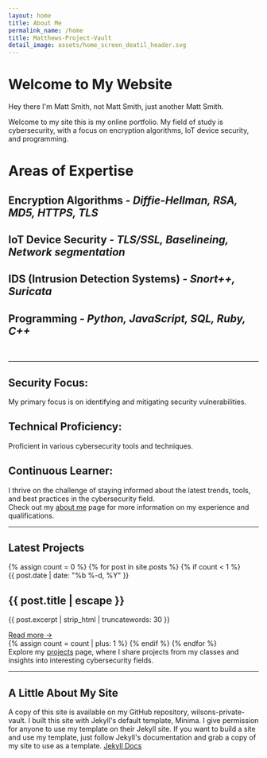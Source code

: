 ```yaml
---
layout: home
title: About Me
permalink_name: /home
title: Matthews-Project-Vault
detail_image: assets/home_screen_deatil_header.svg
---
```



  <div>
    <h1> Welcome to My Website </h1>
    <p> Hey there I'm Matt Smith, not Matt Smith, just another Matt Smith. </p>
    <p> Welcome to my site this is my online portfolio. My field of study is cybersecurity, with a focus on encryption algorithms, IoT device security, and programming. </p>
  </div>

  <div class="section">
    <h1> Areas of Expertise </h1>
    <div class="content-main">
      <h2> Encryption Algorithms  <em>- Diffie-Hellman, RSA, MD5, HTTPS, TLS</em> </h2>
      <h2> IoT Device Security <em>- TLS/SSL, Baselineing, Network segmentation</em> </h2>
      <h2> IDS (Intrusion Detection Systems) <em>- Snort++, Suricata</em> </h2>
      <h2> Programming <em>- Python, JavaScript, SQL, Ruby, C++</em> </h2>
      <br><hr>
      <h2> Security Focus:</h2> My primary focus is on identifying and mitigating security vulnerabilities.
      <h2> Technical Proficiency:</h2> Proficient in various cybersecurity tools and techniques.
      <h2> Continuous Learner:</h2> I thrive on the challenge of staying informed about the latest trends, tools, and best practices in the cybersecurity field. 
    </div>
    Check out my <a href="/about_me" >about me</a> page for more information on my experience and qualifications.
  </div>
<hr>
  <section>
    <h1> Latest Projects </h1>
    <div class="home-page-article-list">
      {% assign count = 0 %}
      {% for post in site.posts %}
        {% if count < 1 %}
          <div class="home-page-article-card">
            <span class="post-meta">{{ post.date | date: "%b %-d, %Y" }}</span>
            <h2>{{ post.title | escape }}</h2>
            <p class="post-excerpt">{{ post.excerpt | strip_html | truncatewords: 30 }}</p>
            <a href="{{ post.url | relative_url }}" class="read-more">Read more →</a>
          </div>
          {% assign count = count | plus: 1 %}
        {% endif %}
      {% endfor %}
    </div>
    Explore my <a href="/blog" >projects</a> page, where I share projects from my classes and insights into interesting cybersecurity fields.
  </section>
<hr>
  <section>
    <h1> A Little About My Site </h1>
    A copy of this site is available on my GitHub repository, wilsons-private-vault. I built this site with Jekyll's default template, Minima. I give permission for anyone to use my template on their Jekyll site. If you want to build a site and use my template, just follow Jekyll's documentation and grab a copy of my site to use as a template.
    <a href="https://jekyllrb.com/docs/" target="_blank">Jekyll Docs</a>
  </section>


